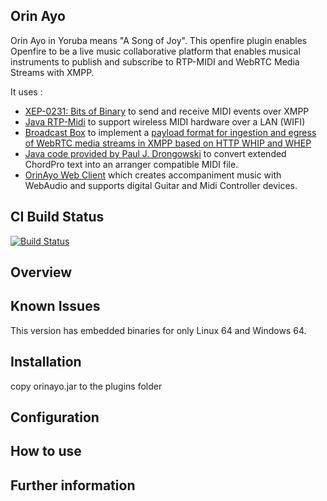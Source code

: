 ## Orin Ayo
Orin Ayo in Yoruba means "A Song of Joy". 
This openfire plugin enables Openfire to be a live music collaborative platform that enables musical instruments to publish and subscribe to RTP-MIDI and WebRTC Media Streams with XMPP. 

It uses :
- [XEP-0231: Bits of Binary](https://xmpp.org/extensions/xep-0231.html) to send and receive MIDI events over XMPP
- [Java RTP-Midi](https://github.com/LeovR/rtp-midi) to support wireless MIDI hardware over a LAN (WIFI)
- [Broadcast Box](https://github.com/Glimesh/broadcast-box) to implement a [payload format for ingestion and egress of WebRTC media streams in XMPP based on HTTP WHIP and WHEP](https://igniterealtime.github.io/openfire-orinayo-plugin/xep)
- [Java code provided by Paul J. Drongowski](https://sandsoftwaresound.net/chordpro-auto-accompaniment-midi-messages/) to convert extended ChordPro text into an arranger compatible MIDI file.
- [OrinAyo Web Client](https://github.com/Jus-Be/orin-ayo) which creates accompaniment music with WebAudio and supports digital Guitar and Midi Controller devices.

## CI Build Status

[![Build Status](https://github.com/igniterealtime/openfire-orinayo-plugin/workflows/Java%20CI/badge.svg)](https://github.com/igniterealtime/openfire-orinayo-plugin/actions)

## Overview

## Known Issues

This version has embedded binaries for only Linux 64 and Windows 64.

## Installation

copy orinayo.jar to the plugins folder

## Configuration


## How to use

## Further information




